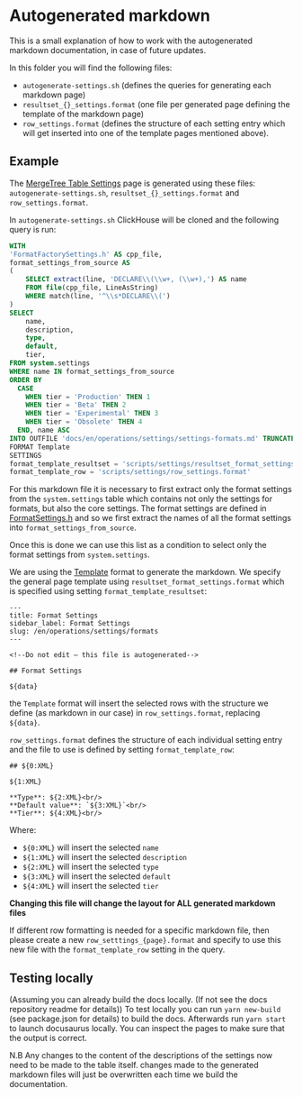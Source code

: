 # Autogenerated markdown

This is a small explanation of how to work with the autogenerated markdown documentation, in case of future updates.

In this folder you will find the following files:
- `autogenerate-settings.sh` (defines the queries for generating each markdown page)
- `resultset_{}_settings.format` (one file per generated page defining the template of the markdown page)
- `row_settings.format` (defines the structure of each setting entry which will get inserted into one of the template pages mentioned above).

## Example

The [MergeTree Table Settings]() page is generated using these files: `autogenerate-settings.sh`, `resultset_{}_settings.format` and `row_settings.format`.

In `autogenerate-settings.sh` ClickHouse will be cloned and the following query is run:

```sql
WITH
'FormatFactorySettings.h' AS cpp_file,
format_settings_from_source AS
(
    SELECT extract(line, 'DECLARE\\(\\w+, (\\w+),') AS name
    FROM file(cpp_file, LineAsString)
    WHERE match(line, '^\\s*DECLARE\\(')
)
SELECT
    name,
    description,
    type,
    default,
    tier,
FROM system.settings
WHERE name IN format_settings_from_source
ORDER BY
  CASE
    WHEN tier = 'Production' THEN 1
    WHEN tier = 'Beta' THEN 2
    WHEN tier = 'Experimental' THEN 3
    WHEN tier = 'Obsolete' THEN 4
  END, name ASC
INTO OUTFILE 'docs/en/operations/settings/settings-formats.md' TRUNCATE
FORMAT Template
SETTINGS
format_template_resultset = 'scripts/settings/resultset_format_settings.format',
format_template_row = 'scripts/settings/row_settings.format'
```
For this markdown file it is necessary to first extract only the format settings from the `system.settings` table which contains not only the settings for formats, but also the core settings.
The format settings are defined in [FormatSettings.h]() and so we first extract the names of all the format settings into `format_settings_from_source`.

Once this is done we can use this list as a condition to select only the format settings from `system.settings`.

We are using the [Template](http://www.clickhouse.com/docs/en/interfaces/formats#format-template) format to generate the markdown. We specify the general page template using `resultset_format_settings.format` which is specified using setting `format_template_resultset`:

```text
---
title: Format Settings
sidebar_label: Format Settings
slug: /en/operations/settings/formats
---

<!--Do not edit – this file is autogenerated-->

## Format Settings

${data}
```

the `Template` format will insert the selected rows with the structure we define (as markdown in our case) in `row_settings.format`, replacing `${data}`.

`row_settings.format` defines the structure of each individual setting entry and the file to use is defined by setting `format_template_row`:

```text
## ${0:XML}

${1:XML}

**Type**: ${2:XML}<br/>
**Default value**: `${3:XML}`<br/>
**Tier**: ${4:XML}<br/>
```

Where:
- `${0:XML}` will insert the selected `name`
- `${1:XML}` will insert the selected `description`
- `${2:XML}` will insert the selected `type`
- `${3:XML}` will insert the selected `default`
- `${4:XML}` will insert the selected `tier`

**Changing this file will change the layout for ALL generated markdown files**

If different row formatting is needed for a specific markdown file, then please create a new `row_setttings_{page}.format` and specify to use this new file with the `format_template_row` setting in the query.

## Testing locally

(Assuming you can already build the docs locally. (If not see the docs repository readme for details))
To test locally you can run `yarn new-build` (see package.json for details) to build the docs. Afterwards run `yarn start` to launch docusaurus locally.
You can inspect the pages to make sure that the output is correct.

N.B Any changes to the content of the descriptions of the settings now need to be made to the table itself.
changes made to the generated markdown files will just be overwritten each time we build the documentation.